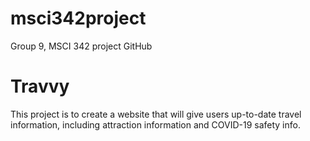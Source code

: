 # msci342project
Group 9, MSCI 342 project GitHub

# Travvy
This project is to create a website that will give users up-to-date travel information, including attraction information and COVID-19 safety info.
